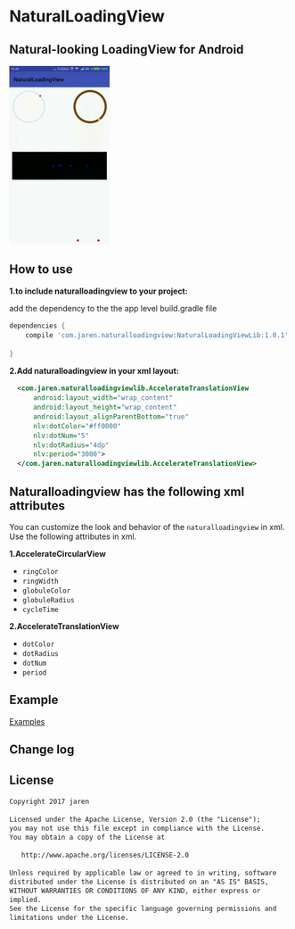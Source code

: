 
 # NaturalLoadingView

Natural-looking LoadingView for Android
----------

![](images/screenshot.gif)

How to use
----------

**1.to include naturalloadingview to your project:**

add the dependency to the the app level build.gradle file

```gradle
dependencies {
	compile 'com.jaren.naturalloadingview:NaturalLoadingViewLib:1.0.1'

}

```
	
**2.Add naturalloadingview in your xml layout:**

  ```xml
    <com.jaren.naturalloadingviewlib.AccelerateTranslationView
        android:layout_width="wrap_content"
        android:layout_height="wrap_content"
        android:layout_alignParentBottom="true"
        nlv:dotColor="#ff0000"
        nlv:dotNum="5"
        nlv:dotRadius="4dp"
        nlv:period="3000">
    </com.jaren.naturalloadingviewlib.AccelerateTranslationView>
```

Naturalloadingview has the following xml attributes
----------
You can customize the look and behavior of the `naturalloadingview` in xml. Use the following attributes in xml.

 **1.AccelerateCircularView**

- `ringColor`
- `ringWidth`
- `globuleColor`
- `globuleRadius`
- `cycleTime`

 **2.AccelerateTranslationView**

- `dotColor`
- `dotRadius`
- `dotNum`
- `period`

Example
----------
[Examples](https://github.com/qkxyjren/NaturalLoadingView/tree/master/app)

Change log
---------

License
----------

    Copyright 2017 jaren

    Licensed under the Apache License, Version 2.0 (the "License");
    you may not use this file except in compliance with the License.
    You may obtain a copy of the License at

       http://www.apache.org/licenses/LICENSE-2.0

    Unless required by applicable law or agreed to in writing, software
    distributed under the License is distributed on an "AS IS" BASIS,
    WITHOUT WARRANTIES OR CONDITIONS OF ANY KIND, either express or implied.
    See the License for the specific language governing permissions and
    limitations under the License.
